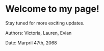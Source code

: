 # Welcome to my page! 

Stay tuned for more exciting updates.

Authors: Victoria, Lauren, Evian

Date: Marpril 47th, 2068